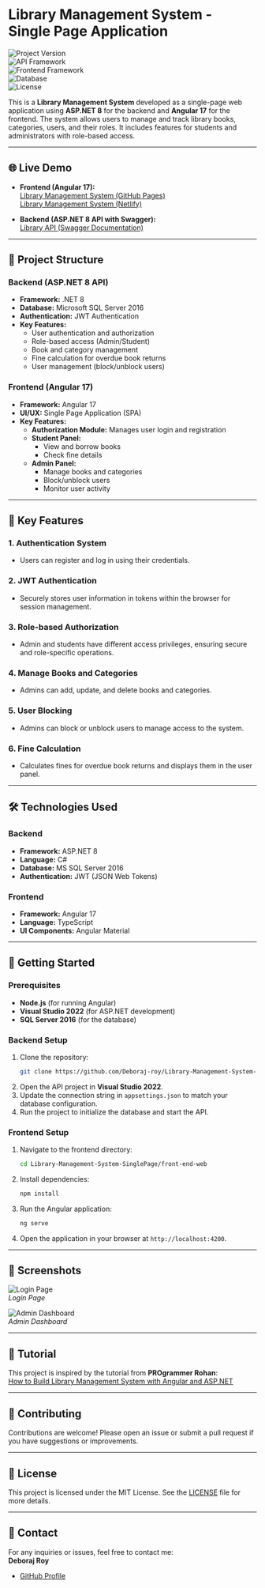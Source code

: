  

# Library Management System - Single Page Application

![Project Version](https://img.shields.io/badge/Version-1.0-blue.svg)  
![API Framework](https://img.shields.io/badge/API-ASP.NET%208.0-blueviolet.svg)  
![Frontend Framework](https://img.shields.io/badge/Frontend-Angular%2017.0-red.svg)  
![Database](https://img.shields.io/badge/Database-MS%20SQL%20Server%202016-green.svg)  
![License](https://img.shields.io/badge/License-MIT-brightgreen.svg)

This is a **Library Management System** developed as a single-page web application using **ASP.NET 8** for the backend and **Angular 17** for the frontend. The system allows users to manage and track library books, categories, users, and their roles. It includes features for students and administrators with role-based access.

---

## 🌐 **Live Demo**  

- **Frontend (Angular 17):**  
  [Library Management System (GitHub Pages)](https://deboraj-roy.github.io/Library-Management-System-SinglePage/)  
  [Library Management System (Netlify)](https://librarydeb.netlify.app/)

- **Backend (ASP.NET 8 API with Swagger):**  
  [Library API (Swagger Documentation)](https://librarydeb.somee.com/swagger/index.html)

---

## 📂 **Project Structure**  

### Backend (ASP.NET 8 API)  
- **Framework:** .NET 8  
- **Database:** Microsoft SQL Server 2016  
- **Authentication:** JWT Authentication  
- **Key Features:**  
  - User authentication and authorization  
  - Role-based access (Admin/Student)  
  - Book and category management  
  - Fine calculation for overdue book returns  
  - User management (block/unblock users)  

### Frontend (Angular 17)  
- **Framework:** Angular 17  
- **UI/UX:** Single Page Application (SPA)  
- **Key Features:**  
  - **Authorization Module:** Manages user login and registration  
  - **Student Panel:**  
    - View and borrow books  
    - Check fine details  
  - **Admin Panel:**  
    - Manage books and categories  
    - Block/unblock users  
    - Monitor user activity  

---

## 🔑 **Key Features**  

### 1. **Authentication System**  
- Users can register and log in using their credentials.  

### 2. **JWT Authentication**  
- Securely stores user information in tokens within the browser for session management.  

### 3. **Role-based Authorization**  
- Admin and students have different access privileges, ensuring secure and role-specific operations.  

### 4. **Manage Books and Categories**  
- Admins can add, update, and delete books and categories.  

### 5. **User Blocking**  
- Admins can block or unblock users to manage access to the system.  

### 6. **Fine Calculation**  
- Calculates fines for overdue book returns and displays them in the user panel.

---

## 🛠️ **Technologies Used**  

### Backend  
- **Framework:** ASP.NET 8  
- **Language:** C#  
- **Database:** MS SQL Server 2016  
- **Authentication:** JWT (JSON Web Tokens)

### Frontend  
- **Framework:** Angular 17  
- **Language:** TypeScript  
- **UI Components:** Angular Material  

---

## 🚀 **Getting Started**  

### Prerequisites  
- **Node.js** (for running Angular)  
- **Visual Studio 2022** (for ASP.NET development)  
- **SQL Server 2016** (for the database)

### Backend Setup  
1. Clone the repository:  
   ```bash
   git clone https://github.com/Deboraj-roy/Library-Management-System-SinglePage.git
   ```
2. Open the API project in **Visual Studio 2022**.  
3. Update the connection string in `appsettings.json` to match your database configuration.  
4. Run the project to initialize the database and start the API.

### Frontend Setup  
1. Navigate to the frontend directory:  
   ```bash
   cd Library-Management-System-SinglePage/front-end-web
   ```
2. Install dependencies:  
   ```bash
   npm install
   ```
3. Run the Angular application:  
   ```bash
   ng serve
   ```
4. Open the application in your browser at `http://localhost:4200`.

---

## 🌟 **Screenshots**  
![Login Page](https://i.ibb.co.com/FJzjcLs/image.png/800x400?text=Login+Page)  
*Login Page*  

![Admin Dashboard](https://i.ibb.co.com/jkYnkGX/image.png/800x400?text=Admin+Dashboard)  
*Admin Dashboard*  

---

## 📖 **Tutorial**  

This project is inspired by the tutorial from **PROgrammer Rohan**:  
[How to Build Library Management System with Angular and ASP.NET](https://www.youtube.com/watch?v=kCaeIpvzEiM)

---

## 🤝 **Contributing**  

Contributions are welcome! Please open an issue or submit a pull request if you have suggestions or improvements.

---

## 📄 **License**  

This project is licensed under the MIT License. See the [LICENSE](LICENSE) file for more details.

---

## 📧 **Contact**  

For any inquiries or issues, feel free to contact me:  
**Deboraj Roy**  
- [GitHub Profile](https://github.com/Deboraj-roy)  
 

